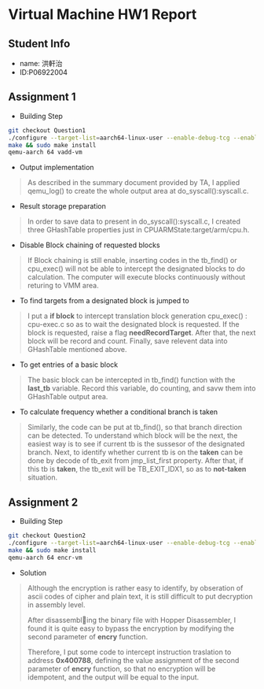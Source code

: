 # Virtual Machine HW1 Report

## Student Info

- name: 洪軒治 
- ID:P06922004

## Assignment 1

- Building Step

```bash
git checkout Question1
./configure --target-list=aarch64-linux-user --enable-debug-tcg --enable-debug
make && sudo make install
qemu-aarch 64 vadd-vm
```

- Output implementation
> As described in the summary document provided by TA, I applied qemu_log() to create the whole output area at do_syscall():syscall.c.

- Result storage preparation
> In order to save data to present in do_syscall():syscall.c, I created three GHashTable properties just in CPUARMState:target/arm/cpu.h.

- Disable Block chaining of requested blocks
> If Block chaining is still enable, inserting codes in the tb_find() or cpu_exec() will not be able to intercept the designated blocks to do calculation. The computer will execute blocks continuously without returing to VMM area.

- To find targets from a designated block is jumped to
> I put a **if block** to intercept translation block generation cpu_exec() : cpu-exec.c so as to wait the designated block is requested. If the block is requested, raise a flag **needRecordTarget**. After that, the next block will be record and count. Finally, save relevent data into GHashTable mentioned above.

- To get entries of a basic block
> The basic block can be intercepted in tb_find() function with the **last_tb** variable. Record this variable, do counting, and savw them into GHashTable output area.

- To calculate frequency whether a conditional branch is taken
> Similarly, the code can be put at tb_find(), so that branch direction can be detected. To understand which block will be the next, the easiest way is to see if current tb is the sussesor of the designated branch. Next, to identify whether current tb is on the **taken** can be done by decode of tb_exit from jmp_list_first property. After that, if this tb is **taken**, the tb_exit will be TB_EXIT_IDX1, so as to **not-taken** situation.

## Assignment 2

- Building Step

```bash
git checkout Question2
./configure --target-list=aarch64-linux-user --enable-debug-tcg --enable-debug
make && sudo make install
qemu-aarch 64 encr-vm
```

- Solution
>Although the encryption is rather easy to identify, by obseration of ascii codes of cipher and plain text, it is still difficult to put decryption in assembly level.
>
>After disassembling the binary file with Hopper Disassembler, I found it is quite easy to bypass the encryption by modifying the second parameter of **encry** function.
>
>Therefore, I put some code to intercept instruction traslation to address **0x400788**, defining the value assignment of the second parameter of **encry** function, so that no encryption will be idempotent, and the output will be equal to the input.